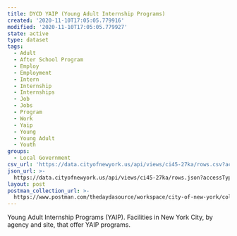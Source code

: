 ```yaml
---
title: DYCD YAIP (Young Adult Internship Programs)
created: '2020-11-10T17:05:05.779916'
modified: '2020-11-10T17:05:05.779927'
state: active
type: dataset
tags:
  - Adult
  - After School Program
  - Employ
  - Employment
  - Intern
  - Internship
  - Internships
  - Job
  - Jobs
  - Program
  - Work
  - Yaip
  - Young
  - Young Adult
  - Youth
groups:
  - Local Government
csv_url: 'https://data.cityofnewyork.us/api/views/ci45-27ka/rows.csv?accessType=DOWNLOAD'
json_url: >-
  https://data.cityofnewyork.us/api/views/ci45-27ka/rows.json?accessType=DOWNLOAD
layout: post
postman_collection_url: >-
  https://www.postman.com/thedaydasource/workspace/city-of-new-york/collection/15909983-77d83f72-194a-4567-b7d1-fc9d42791bdc
---
```

Young Adult Internship Programs (YAIP). Facilities in New York City, by agency and site, that offer YAIP programs.
